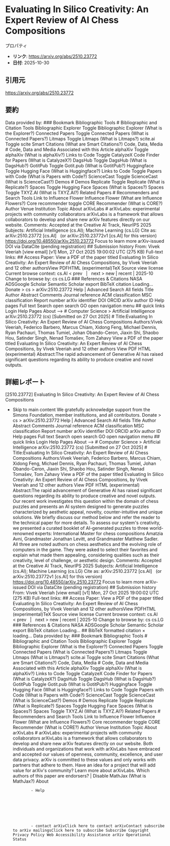 # Evaluating In Silico Creativity: An Expert Review of AI Chess Compositions

プロパティ  
- **リンク**: https://arxiv.org/abs/2510.23772  
- **日付**: 2025-10-30  

## 引用元
https://arxiv.org/abs/2510.23772

## 要約
Data provided by: ### Bookmark Bibliographic Tools # Bibliographic and Citation Tools Bibliographic Explorer Toggle Bibliographic Explorer (What is the Explorer?) Connected Papers Toggle Connected Papers (What is Connected Papers?) Litmaps Toggle Litmaps (What is Litmaps?) scite.ai Toggle scite Smart Citations (What are Smart Citations?) Code, Data, Media # Code, Data and Media Associated with this Article alphaXiv Toggle alphaXiv (What is alphaXiv?) Links to Code Toggle CatalyzeX Code Finder for Papers (What is CatalyzeX?) DagsHub Toggle DagsHub (What is DagsHub?) GotitPub Toggle Gotit.pub (What is GotitPub?) Huggingface Toggle Hugging Face (What is Huggingface?) Links to Code Toggle Papers with Code (What is Papers with Code?) ScienceCast Toggle ScienceCast (What is ScienceCast?) Demos # Demos Replicate Toggle Replicate (What is Replicate?) Spaces Toggle Hugging Face Spaces (What is Spaces?) Spaces Toggle TXYZ.AI (What is TXYZ.AI?) Related Papers # Recommenders and Search Tools Link to Influence Flower Influence Flower (What are Influence Flowers?) Core recommender toggle CORE Recommender (What is CORE?) Author Venue Institution Topic About arXivLabs # arXivLabs: experimental projects with community collaborators arXivLabs is a framework that allows collaborators to develop and share new arXiv features directly on our website. Comments: Accepted at the Creative AI Track, NeurIPS 2025 Subjects: Artificial Intelligence (cs.AI); Machine Learning (cs.LG) Cite as: arXiv:2510.23772 [cs.AI] &nbsp; (or arXiv:2510.23772v1 [cs.AI] for this version) &nbsp; https://doi.org/10.48550/arXiv.2510.23772 Focus to learn more arXiv-issued DOI via DataCite (pending registration) ## Submission history From: Vivek Veeriah [view email] [v1] Mon, 27 Oct 2025 19:00:02 UTC (275 KB) Full-text links: ## Access Paper: View a PDF of the paper titled Evaluating In Silico Creativity: An Expert Review of AI Chess Compositions, by Vivek Veeriah and 12 other authorsView PDFHTML (experimental)TeX Source view license Current browse context: cs.AI &lt;&nbsp;prev &nbsp; | &nbsp; next&nbsp;&gt; new | recent | 2025-10 Change to browse by: cs cs.LG ### References &amp; Citations NASA ADSGoogle Scholar Semantic Scholar export BibTeX citation Loading... Donate &gt; cs &gt; arXiv:2510.23772 Help | Advanced Search All fields Title Author Abstract Comments Journal reference ACM classification MSC classification Report number arXiv identifier DOI ORCID arXiv author ID Help pages Full text Search open search GO open navigation menu ## quick links Login Help Pages About --> # Computer Science > Artificial Intelligence arXiv:2510.23772 (cs) [Submitted on 27 Oct 2025] # Title:Evaluating In Silico Creativity: An Expert Review of AI Chess Compositions Authors:Vivek Veeriah, Federico Barbero, Marcus Chiam, Xidong Feng, Michael Dennis, Ryan Pachauri, Thomas Tumiel, Johan Obando-Ceron, Jiaxin Shi, Shaobo Hou, Satinder Singh, Nenad Tomašev, Tom Zahavy View a PDF of the paper titled Evaluating In Silico Creativity: An Expert Review of AI Chess Compositions, by Vivek Veeriah and 12 other authors View PDF HTML (experimental) Abstract:The rapid advancement of Generative AI has raised significant questions regarding its ability to produce creative and novel outputs.

## 詳細レポート
[2510.23772] Evaluating In Silico Creativity: An Expert Review of AI Chess Compositions
  
  - Skip to main content We gratefully acknowledge support from the Simons Foundation, member institutions, and all contributors. Donate &gt; cs &gt; arXiv:2510.23772 Help | Advanced Search All fields Title Author Abstract Comments Journal reference ACM classification MSC classification Report number arXiv identifier DOI ORCID arXiv author ID Help pages Full text Search open search GO open navigation menu ## quick links Login Help Pages About --> # Computer Science > Artificial Intelligence arXiv:2510.23772 (cs) [Submitted on 27 Oct 2025] # Title:Evaluating In Silico Creativity: An Expert Review of AI Chess Compositions Authors:Vivek Veeriah, Federico Barbero, Marcus Chiam, Xidong Feng, Michael Dennis, Ryan Pachauri, Thomas Tumiel, Johan Obando-Ceron, Jiaxin Shi, Shaobo Hou, Satinder Singh, Nenad Tomašev, Tom Zahavy View a PDF of the paper titled Evaluating In Silico Creativity: An Expert Review of AI Chess Compositions, by Vivek Veeriah and 12 other authors View PDF HTML (experimental) Abstract:The rapid advancement of Generative AI has raised significant questions regarding its ability to produce creative and novel outputs. Our recent work investigates this question within the domain of chess puzzles and presents an AI system designed to generate puzzles characterized by aesthetic appeal, novelty, counter-intuitive and unique solutions. We briefly discuss our method below and refer the reader to the technical paper for more details. To assess our system&#39;s creativity, we presented a curated booklet of AI-generated puzzles to three world-renowned experts: International Master for chess compositions Amatzia Avni, Grandmaster Jonathan Levitt, and Grandmaster Matthew Sadler. All three are noted authors on chess aesthetics and the evolving role of computers in the game. They were asked to select their favorites and explain what made them appealing, considering qualities such as their creativity, level of challenge, or aesthetic design. Comments: Accepted at the Creative AI Track, NeurIPS 2025 Subjects: Artificial Intelligence (cs.AI); Machine Learning (cs.LG) Cite as: arXiv:2510.23772 [cs.AI] &nbsp; (or arXiv:2510.23772v1 [cs.AI] for this version) &nbsp; https://doi.org/10.48550/arXiv.2510.23772 Focus to learn more arXiv-issued DOI via DataCite (pending registration) ## Submission history From: Vivek Veeriah [view email] [v1] Mon, 27 Oct 2025 19:00:02 UTC (275 KB) Full-text links: ## Access Paper: View a PDF of the paper titled Evaluating In Silico Creativity: An Expert Review of AI Chess Compositions, by Vivek Veeriah and 12 other authorsView PDFHTML (experimental)TeX Source view license Current browse context: cs.AI &lt;&nbsp;prev &nbsp; | &nbsp; next&nbsp;&gt; new | recent | 2025-10 Change to browse by: cs cs.LG ### References &amp; Citations NASA ADSGoogle Scholar Semantic Scholar export BibTeX citation Loading... ## BibTeX formatted citation &times; loading... Data provided by: ### Bookmark Bibliographic Tools # Bibliographic and Citation Tools Bibliographic Explorer Toggle Bibliographic Explorer (What is the Explorer?) Connected Papers Toggle Connected Papers (What is Connected Papers?) Litmaps Toggle Litmaps (What is Litmaps?) scite.ai Toggle scite Smart Citations (What are Smart Citations?) Code, Data, Media # Code, Data and Media Associated with this Article alphaXiv Toggle alphaXiv (What is alphaXiv?) Links to Code Toggle CatalyzeX Code Finder for Papers (What is CatalyzeX?) DagsHub Toggle DagsHub (What is DagsHub?) GotitPub Toggle Gotit.pub (What is GotitPub?) Huggingface Toggle Hugging Face (What is Huggingface?) Links to Code Toggle Papers with Code (What is Papers with Code?) ScienceCast Toggle ScienceCast (What is ScienceCast?) Demos # Demos Replicate Toggle Replicate (What is Replicate?) Spaces Toggle Hugging Face Spaces (What is Spaces?) Spaces Toggle TXYZ.AI (What is TXYZ.AI?) Related Papers # Recommenders and Search Tools Link to Influence Flower Influence Flower (What are Influence Flowers?) Core recommender toggle CORE Recommender (What is CORE?) Author Venue Institution Topic About arXivLabs # arXivLabs: experimental projects with community collaborators arXivLabs is a framework that allows collaborators to develop and share new arXiv features directly on our website. Both individuals and organizations that work with arXivLabs have embraced and accepted our values of openness, community, excellence, and user data privacy. arXiv is committed to these values and only works with partners that adhere to them. Have an idea for a project that will add value for arXiv's community? Learn more about arXivLabs. Which authors of this paper are endorsers? | Disable MathJax (What is MathJax?) About

                - Help

              

            
            
              

                - contact arXivClick here to contact arXivContact subscribe to arXiv mailingsClick here to subscribe Subscribe Copyright Privacy Policy Web Accessibility Assistance arXiv Operational Status
